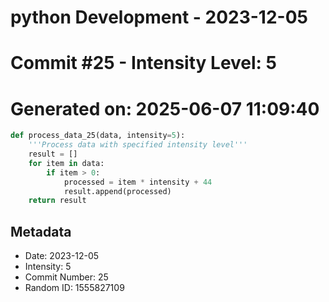 ﻿# python Development - 2023-12-05
# Commit #25 - Intensity Level: 5
# Generated on: 2025-06-07 11:09:40
```python
def process_data_25(data, intensity=5):
    '''Process data with specified intensity level'''
    result = []
    for item in data:
        if item > 0:
            processed = item * intensity + 44
            result.append(processed)
    return result
```
## Metadata
- Date: 2023-12-05
- Intensity: 5
- Commit Number: 25
- Random ID: 1555827109
